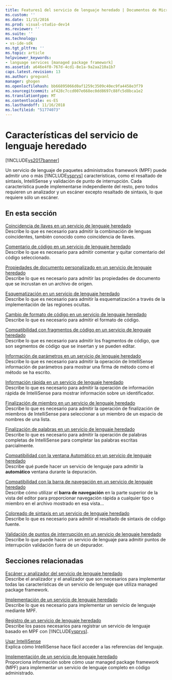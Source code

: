 ```yaml
---
title: Features1 del servicio de lenguaje heredado | Documentos de Microsoft
ms.custom: ''
ms.date: 11/15/2016
ms.prod: visual-studio-dev14
ms.reviewer: ''
ms.suite: ''
ms.technology:
- vs-ide-sdk
ms.tgt_pltfrm: ''
ms.topic: article
helpviewer_keywords:
- language services [managed package framework]
ms.assetid: a646e4f0-767d-4cd1-8e1a-9a2aa210a1b7
caps.latest.revision: 13
ms.author: gregvanl
manager: ghogen
ms.openlocfilehash: bb66895066d0af1259c3509c40ec9fa4458e3f79
ms.sourcegitcommit: af428c7ccd007e668ec0dd8697c88fc5d8bca1e2
ms.translationtype: MT
ms.contentlocale: es-ES
ms.lasthandoff: 11/16/2018
ms.locfileid: "51774073"
---
```

# <a name="legacy-language-service-features"></a>Características del servicio de lenguaje heredado
[!INCLUDE[vs2017banner](../../includes/vs2017banner.md)]

Un servicio de lenguaje de paquetes administrados framework (MPF) puede admitir uno o más [!INCLUDE[vsprvs](../../includes/vsprvs-md.md)] características, como el resaltado de sintaxis, IntelliSense y validación de punto de interrupción. Cada característica puede implementarse independiente del resto, pero todos requieren un analizador y un escáner excepto resaltado de sintaxis, lo que requiere sólo un escáner.  
  
## <a name="in-this-section"></a>En esta sección  
 [Coincidencia de llaves en un servicio de lenguaje heredado](../../extensibility/internals/brace-matching-in-a-legacy-language-service.md)  
 Describe lo que es necesario para admitir la combinación de lenguas coincidentes, también conocido como coincidencia de llaves.  
  
 [Comentario de código en un servicio de lenguaje heredado](../../extensibility/internals/commenting-code-in-a-legacy-language-service.md)  
 Describe lo que es necesario para admitir comentar y quitar comentario del código seleccionado.  
  
 [Propiedades de documento personalizado en un servicio de lenguaje heredado](../../extensibility/internals/custom-document-properties-in-a-legacy-language-service.md)  
 Describe lo que es necesario para admitir las propiedades de documento que se incrustan en un archivo de origen.  
  
 [Esquematización en un servicio de lenguaje heredado](../../extensibility/internals/outlining-in-a-legacy-language-service.md)  
 Describe lo que es necesario para admitir la esquematización a través de la implementación de las regiones ocultas.  
  
 [Cambio de formato de código en un servicio de lenguaje heredado](../../extensibility/internals/reformatting-code-in-a-legacy-language-service.md)  
 Describe lo que es necesario para admitir el formato de código.  
  
 [Compatibilidad con fragmentos de código en un servicio de lenguaje heredado](../../extensibility/internals/support-for-code-snippets-in-a-legacy-language-service.md)  
 Describe lo que es necesario para admitir los fragmentos de código, que son segmentos de código que se insertan y se pueden editar.  
  
 [Información de parámetros en un servicio de lenguaje heredado](../../extensibility/internals/parameter-info-in-a-legacy-language-service2.md)  
 Describe lo que es necesario para admitir la operación de IntelliSense información de parámetros para mostrar una firma de método como el método se ha escrito.  
  
 [Información rápida en un servicio de lenguaje heredado](../../extensibility/internals/quick-info-in-a-legacy-language-service.md)  
 Describe lo que es necesario para admitir la operación de información rápida de IntelliSense para mostrar información sobre un identificador.  
  
 [Finalización de miembro en un servicio de lenguaje heredado](../../extensibility/internals/member-completion-in-a-legacy-language-service.md)  
 Describe lo que es necesario para admitir la operación de finalización de miembros de IntelliSense para seleccionar a un miembro de un espacio de nombres de una lista.  
  
 [Finalización de palabras en un servicio de lenguaje heredado](../../extensibility/internals/word-completion-in-a-legacy-language-service.md)  
 Describe lo que es necesario para admitir la operación de palabras completas de IntelliSense para completar las palabras escritas parcialmente.  
  
 [Compatibilidad con la ventana Automático en un servicio de lenguaje heredado](../../extensibility/internals/support-for-the-autos-window-in-a-legacy-language-service.md)  
 Describe qué puede hacer un servicio de lenguaje para admitir la **automático** ventana durante la depuración.  
  
 [Compatibilidad con la barra de navegación en un servicio de lenguaje heredado](../../extensibility/internals/support-for-the-navigation-bar-in-a-legacy-language-service.md)  
 Describe cómo utilizar el **barra de navegación** en la parte superior de la vista del editor para proporcionar navegación rápida a cualquier tipo o miembro en el archivo mostrado en esa vista...  
  
 [Coloreado de sintaxis en un servicio de lenguaje heredado](../../extensibility/internals/syntax-colorizing-in-a-legacy-language-service.md)  
 Describe lo que es necesario para admitir el resaltado de sintaxis de código fuente.  
  
 [Validación de puntos de interrupción en un servicio de lenguaje heredado](../../extensibility/internals/validating-breakpoints-in-a-legacy-language-service.md)  
 Describe lo que puede hacer un servicio de lenguaje para admitir puntos de interrupción validación fuera de un depurador.  
  
## <a name="related-sections"></a>Secciones relacionadas  
 [Escáner y analizador del servicio de lenguaje heredado](../../extensibility/internals/legacy-language-service-parser-and-scanner.md)  
 Describe el analizador y el analizador que son necesarios para implementar todas las características de un servicio de lenguaje que utiliza managed package framework.  
  
 [Implementación de un servicio de lenguaje heredado](../../extensibility/internals/implementing-a-legacy-language-service2.md)  
 Describe lo que es necesario para implementar un servicio de lenguaje mediante MPF.  
  
 [Registro de un servicio de lenguaje heredado](../../extensibility/internals/registering-a-legacy-language-service1.md)  
 Describe los pasos necesarios para registrar un servicio de lenguaje basado en MPF con [!INCLUDE[vsprvs](../../includes/vsprvs-md.md)].  
  
 [Usar IntelliSense](../../ide/using-intellisense.md)  
 Explica cómo IntelliSense hace fácil acceder a las referencias del lenguaje.  
  
 [Implementación de un servicio de lenguaje heredado](../../extensibility/internals/implementing-a-legacy-language-service1.md)  
 Proporciona información sobre cómo usar managed package framework (MPF) para implementar un servicio de lenguaje completo en código administrado.

